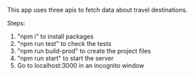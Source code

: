 This app uses three apis to fetch data about travel destinations.

Steps:
1. "npm i" to install packages
2. "npm run test" to check the tests
3. "npm run build-prod" to create the project files 
4. "npm run start" to start the server
5. Go to localhost:3000 in an incognito window